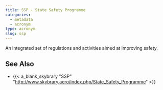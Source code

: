 ```yaml
---
title: SSP - State Safety Programme
categories:
  - metadata
  - acronym
type: acronym
slug: ssp
---
```


An integrated set of regulations and activities aimed at improving safety.

## See Also

* {{< a_blank_skybrary "SSP" "http://www.skybrary.aero/index.php/State_Safety_Programme" >}}
